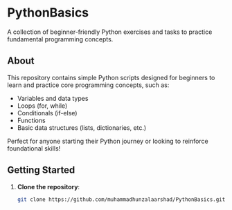 # PythonBasics

A collection of beginner-friendly Python exercises and tasks to practice fundamental programming concepts.

## About
This repository contains simple Python scripts designed for beginners to learn and practice core programming concepts, such as:
- Variables and data types
- Loops (for, while)
- Conditionals (if-else)
- Functions
- Basic data structures (lists, dictionaries, etc.)

Perfect for anyone starting their Python journey or looking to reinforce foundational skills!

## Getting Started
1. **Clone the repository**:
   ```bash
   git clone https://github.com/muhammadhunzalaarshad/PythonBasics.git
